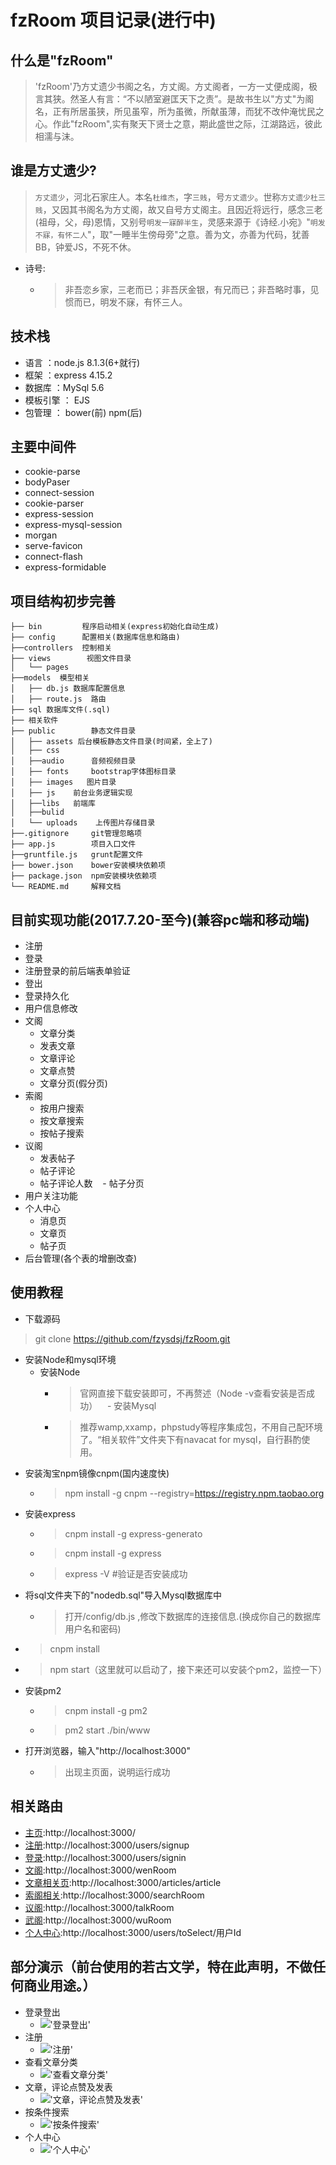 # fzRoom 项目记录(进行中)
## 什么是"fzRoom"
> 'fzRoom'乃方丈遗少书阁之名，方丈阁。方丈阁者，一方一丈便成阁，极言其狭。然圣人有言：“不以陋室避匡天下之责”。是故书生以"方丈"为阁名，正有所居虽狭，所见虽窄，所为虽微，所献虽薄，而犹不改仲淹忧民之心。作此"fzRoom",实有聚天下贤士之意，期此盛世之际，江湖路远，彼此相濡与沫。
## 谁是方丈遗少?
> `方丈遗少`，河北石家庄人。本名`杜维杰`，字`三贱`，号`方丈遗少`。世称`方丈遗少杜三贱`，又因其书阁名为方丈阁，故又自号方丈阁主。且因近将远行，感念三老(祖母，父，母)恩情，又别号`明发一寐醉半生`，灵感来源于《诗经.小宛》"`明发不寐，有怀二人`"，取"一睡半生傍母旁"之意。善为文，亦善为代码，犹善BB，钟爱JS，不死不休。 
 - 诗号:
    - > 非吾恋乡家，三老而已；非吾厌金银，有兄而已；非吾略时事，见惯而已，明发不寐，有怀三人。
## 技术栈
- 语言  ：node.js  8.1.3(6+就行)
- 框架 ：express  4.15.2
- 数据库 ：MySql  5.6
- 模板引擎 ： EJS
- 包管理 ： bower(前) npm(后)
## 主要中间件
- cookie-parse 
- bodyPaser
- connect-session
- cookie-parser
- express-session
- express-mysql-session
- morgan
- serve-favicon
- connect-flash
- express-formidable
## 项目结构初步完善
    ├── bin	        程序启动相关(express初始化自动生成)
    ├── config      配置相关(数据库信息和路由)
    ├──controllers  控制相关  
    ├── views        视图文件目录
    │   └── pages 
    ├──models  模型相关
    │   ├── db.js 数据库配置信息
    │   ├── route.js  路由
    ├── sql 数据库文件(.sql)
    ├── 相关软件
    ├── public        静态文件目录
    │   ├── assets 后台模板静态文件目录(时间紧，全上了)
    │   ├── css       
    │   ├──audio      音频视频目录
    │   ├── fonts     bootstrap字体图标目录
    │   ├── images   图片目录          
    │   ├── js    前台业务逻辑实现
    │   ├──libs   前端库
    │   ├──bulid          
    │   └── uploads    上传图片存储目录
    ├──.gitignore     git管理忽略项       
    ├── app.js        项目入口文件
    ├──gruntfile.js   grunt配置文件
    ├── bower.json    bower安装模块依赖项     
    ├── package.json  npm安装模块依赖项
    └── README.md     解释文档  
##

## 目前实现功能(2017.7.20-至今)(兼容pc端和移动端)
 - 注册
 - 登录
 - 注册登录的前后端表单验证
 - 登出
 - 登录持久化
 - 用户信息修改
 - 文阁
    - 文章分类
    - 发表文章
    - 文章评论
    - 文章点赞
    - 文章分页(假分页)
 - 索阁
    - 按用户搜索
    - 按文章搜索
    - 按帖子搜索
 - 议阁
    - 发表帖子
    - 帖子评论  
    - 帖子评论人数
    - 帖子分页
 - 用户关注功能
 - 个人中心
    - 消息页
    - 文章页
    - 帖子页
 - 后台管理(各个表的增删改查)
## 使用教程
- 下载源码
> git clone https://github.com/fzysdsj/fzRoom.git
- 安装Node和mysql环境
    - 安装Node
        - > 官网直接下载安装即可，不再赘述（Node -v查看安装是否成功）
    - 安装Mysql
        - > 推荐wamp,xxamp，phpstudy等程序集成包，不用自己配环境了。“相关软件”文件夹下有navacat for mysql，自行斟酌使用。
- 安装淘宝npm镜像cnpm(国内速度快)
    - > npm install -g cnpm --registry=https://registry.npm.taobao.org
- 安装express
    - > cnpm install -g express-generato
    - > cnpm install -g express
    - > express -V  #验证是否安装成功  
- 将sql文件夹下的"nodedb.sql"导入Mysql数据库中
    - > 打开/config/db.js ,修改下数据库的连接信息.(换成你自己的数据库用户名和密码)
- > cnpm install
- > npm start（这里就可以启动了，接下来还可以安装个pm2，监控一下）
-  安装pm2
    - > cnpm install -g pm2
    - > pm2 start ./bin/www
- 打开浏览器，输入"http://localhost:3000"
    - > 出现主页面，说明运行成功
## 相关路由
 - [主页](http://localhost:3000):http://localhost:3000/
 - [注册](http://localhost:3000/users/signup):http://localhost:3000/users/signup
 - [登录](http://localhost:3000/users/signin):http://localhost:3000/users/signin
 - [文阁](http://localhost:3000/wenRoom):http://localhost:3000/wenRoom
 - [文章相关页](http://localhost:3000/articles):http://localhost:3000/articles/article
 - [索阁相关](http://localhost:3000/searchRoom):http://localhost:3000/searchRoom
 - [议阁](http://localhost:3000/talkRoom):http://localhost:3000/talkRoom
 - [武阁](http://localhost:3000/wuRoom):http://localhost:3000/wuRoom
 - [个人中心](http://localhost:3000/users/toSelect/用户Id):http://localhost:3000/users/toSelect/用户Id
## 部分演示（前台使用的若古文学，特在此声明，不做任何商业用途。）
 - 登录登出
    - !['登录登出'](/public/images/index.gif)
 - 注册
     - !['注册'](/public/images/signup.gif)
- 查看文章分类
    - !['查看文章分类'](/public/images/fenlei.gif)
- 文章，评论点赞及发表
    - !['文章，评论点赞及发表'](/public/images/create.gif)
- 按条件搜索
    - !['按条件搜索'](/public/images/sousuo.gif)
- 个人中心
    - !['个人中心'](/public/images/person.gif)


